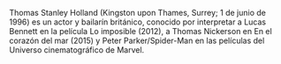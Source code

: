 Thomas Stanley Holland (Kingston upon Thames, Surrey; 1 de junio de 1996) es un actor y bailarín británico, conocido por interpretar a Lucas Bennett en la película Lo imposible (2012), a Thomas Nickerson en En el corazón del mar (2015) y Peter Parker/Spider-Man en las películas del Universo cinematográfico de Marvel.
